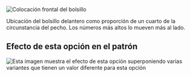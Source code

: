 ![Colocación frontal del bolsillo](frontpocketplacement.svg)

Ubicación del bolsillo delantero como proporción de un cuarto de la circunstancia del pecho. Los números más altos lo mueven más al lado.

## Efecto de esta opción en el patrón

![Esta imagen muestra el efecto de esta opción superponiendo varias variantes que tienen un valor diferente para esta opción](jaeger_frontpocketplacement_sample.svg "Efecto de esta opción en el patrón")
